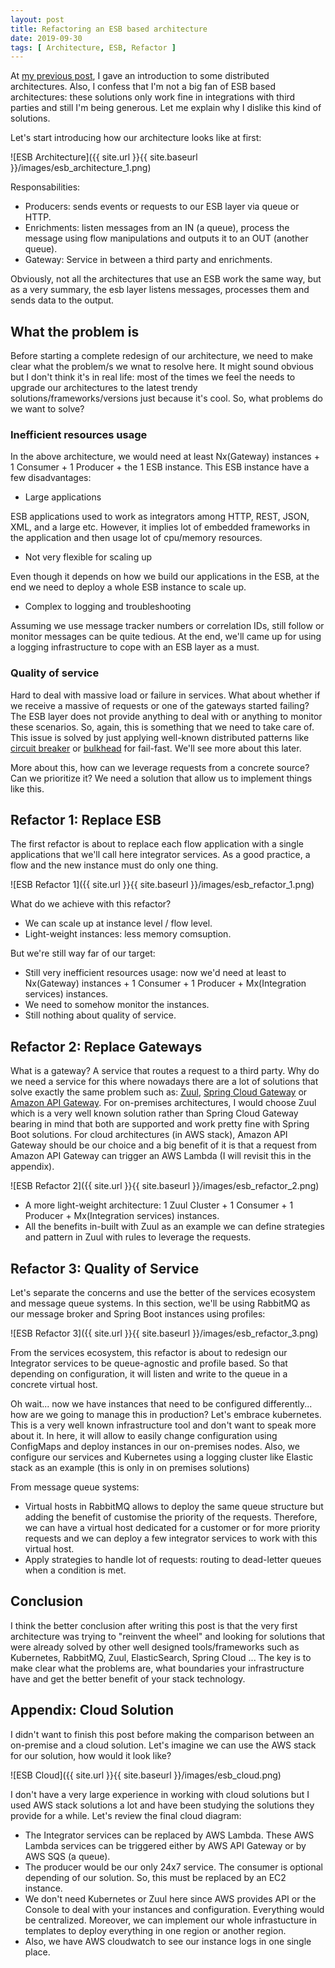 ```yaml
---
layout: post
title: Refactoring an ESB based architecture
date: 2019-09-30
tags: [ Architecture, ESB, Refactor ]
---
```


At [my previous post](https://sgitario.github.io/distributed_architectures/), I gave an introduction to some distributed architectures. Also, I confess that I'm not a big fan of ESB based architectures: these solutions only work fine in integrations with third parties and still I'm being generous. Let me explain why I dislike this kind of solutions.

Let's start introducing how our architecture looks like at first:

![ESB Architecture]({{ site.url }}{{ site.baseurl }}/images/esb_architecture_1.png)

Responsabilities:

- Producers: sends events or requests to our ESB layer via queue or HTTP.
- Enrichments: listen messages from an IN (a queue), process the message using flow manipulations and outputs it to an OUT (another queue).
- Gateway: Service in between a third party and enrichments.

Obviously, not all the architectures that use an ESB work the same way, but as a very summary, the esb layer listens messages, processes them and sends data to the output.

## What the problem is

Before starting a complete redesign of our architecture, we need to make clear what the problem/s we wnat to resolve here. It might sound obvious but I don't think it's in real life: most of the times we feel the needs to upgrade our architectures to the latest trendy solutions/frameworks/versions just because it's cool. So, what problems do we want to solve?

### Inefficient resources usage

In the above architecture, we would need at least Nx(Gateway) instances + 1 Consumer + 1 Producer + the 1 ESB instance. This ESB instance have a few disadvantages:

- Large applications

ESB applications used to work as integrators among HTTP, REST, JSON, XML, and a large etc. However, it implies lot of embedded frameworks in the application and then usage lot of cpu/memory resources.

- Not very flexible for scaling up

Even though it depends on how we build our applications in the ESB, at the end we need to deploy a whole ESB instance to scale up.

- Complex to logging and troubleshooting

Assuming we use message tracker numbers or correlation IDs, still follow or monitor messages can be quite tedious. At the end, we'll came up for using a logging infrastructure to cope with an ESB layer as a must.

### Quality of service

Hard to deal with massive load or failure in services. What about whether if we receive a massive of requests or one of the gateways started failing? The ESB layer does not provide anything to deal with or anything to monitor these scenarios. So, again, this is something that we need to take care of. This issue is solved by just applying well-known distributed patterns like [circuit breaker](https://martinfowler.com/bliki/CircuitBreaker.html) or [bulkhead](https://docs.microsoft.com/es-es/azure/architecture/patterns/bulkhead) for fail-fast. We'll see more about this later.

More about this, how can we leverage requests from a concrete source? Can we prioritize it? We need a solution that allow us to implement things like this.

## Refactor 1: Replace ESB

The first refactor is about to replace each flow application with a single applications that we'll call here integrator services. As a good practice, a flow and the new instance must do only one thing.

![ESB Refactor 1]({{ site.url }}{{ site.baseurl }}/images/esb_refactor_1.png)

What do we achieve with this refactor?

+ We can scale up at instance level / flow level.
+ Light-weight instances: less memory comsuption.

But we're still way far of our target:

- Still very inefficient resources usage: now we'd need at least to Nx(Gateway) instances + 1 Consumer + 1 Producer + Mx(Integration services) instances.
- We need to somehow monitor the instances.
- Still nothing about quality of service.

## Refactor 2: Replace Gateways

What is a gateway? A service that routes a request to a third party. Why do we need a service for this where nowadays there are a lot of solutions that solve exactly the same problem such as: [Zuul](https://github.com/Netflix/zuul), [Spring Cloud Gateway](https://spring.io/projects/spring-cloud-gateway) or [Amazon API Gateway](https://aws.amazon.com/es/api-gateway/). For on-premises architectures, I would choose Zuul which is a very well known solution rather than Spring Cloud Gateway bearing in mind that both are supported and work pretty fine with Spring Boot solutions. For cloud architectures (in AWS stack), Amazon API Gateway should be our choice and a big benefit of it is that a request from Amazon API Gateway can trigger an AWS Lambda (I will revisit this in the appendix).

![ESB Refactor 2]({{ site.url }}{{ site.baseurl }}/images/esb_refactor_2.png)

+ A more light-weight architecture: 1 Zuul Cluster + 1 Consumer + 1 Producer + Mx(Integration services) instances.
+ All the benefits in-built with Zuul as an example we can define strategies and pattern in Zuul with rules to leverage the requests.

## Refactor 3: Quality of Service

Let's separate the concerns and use the better of the services ecosystem and message queue systems. In this section, we'll be using RabbitMQ as our message broker and Spring Boot instances using profiles:

![ESB Refactor 3]({{ site.url }}{{ site.baseurl }}/images/esb_refactor_3.png)

From the services ecosystem, this refactor is about to redesign our Integrator services to be queue-agnostic and profile based. So that depending on configuration, it will listen and write to the queue in a concrete virtual host.

Oh wait... now we have instances that need to be configured differently... how are we going to manage this in production? Let's embrace kubernetes. This is a very well known infrastructure tool and don't want to speak more about it. In here, it will allow to easily change configuration using ConfigMaps and deploy instances in our on-premises nodes. Also, we configure our services and Kubernetes using a logging cluster like Elastic stack as an example (this is only in on premises solutions)

From message queue systems:

* Virtual hosts in RabbitMQ allows to deploy the same queue structure but adding the benefit of customise the priority of the requests. Therefore, we can have a virtual host dedicated for a customer or for more priority requests and we can deploy a few integrator services to work with this virtual host.
* Apply strategies to handle lot of requests: routing to dead-letter queues when a condition is met.

## Conclusion

I think the better conclusion after writing this post is that the very first architecture was trying to "reinvent the wheel" and looking for solutions that were already solved by other well designed tools/frameworks such as Kubernetes, RabbitMQ, Zuul, ElasticSearch, Spring Cloud ... The key is to make clear what the problems are, what boundaries your infrastructure have and get the better benefit of your stack technology.

## Appendix: Cloud Solution

I didn't want to finish this post before making the comparison between an on-premise and a cloud solution. Let's imagine we can use the AWS stack for our solution, how would it look like?

![ESB Cloud]({{ site.url }}{{ site.baseurl }}/images/esb_cloud.png)

I don't have a very large experience in working with cloud solutions but I used AWS stack solutions a lot and have been studying the solutions they provide for a while. Let's review the final cloud diagram:

- The Integrator services can be replaced by AWS Lambda. These AWS Lambda services can be triggered either by AWS API Gateway or by AWS SQS (a queue).
- The producer would be our only 24x7 service. The consumer is optional depending of our solution. So, this must be replaced by an EC2 instance.
- We don't need Kubernetes or Zuul here since AWS provides API or the Console to deal with your instances and configuration. Everything would be centralized. Moreover, we can implement our whole infrastucture in templates to deploy everything in one region or another region.
- Also, we have AWS cloudwatch to see our instance logs in one single place.
